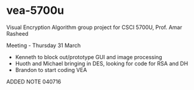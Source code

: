 # vea-5700u
Visual Encryption Algorithm group project for CSCI 5700U, Prof. Amar Rasheed

Meeting - Thursday 31 March
* Kenneth to block out/prototype GUI and image processing
* Huoth and Michael bringing in DES, looking for code for RSA and DH
* Brandon to start coding VEA

ADDED NOTE 040716